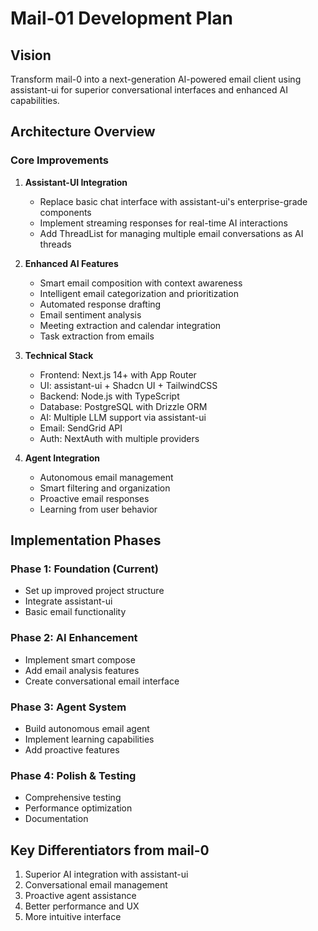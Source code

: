 # Mail-01 Development Plan

## Vision
Transform mail-0 into a next-generation AI-powered email client using assistant-ui for superior conversational interfaces and enhanced AI capabilities.

## Architecture Overview

### Core Improvements
1. **Assistant-UI Integration**
   - Replace basic chat interface with assistant-ui's enterprise-grade components
   - Implement streaming responses for real-time AI interactions
   - Add ThreadList for managing multiple email conversations as AI threads

2. **Enhanced AI Features**
   - Smart email composition with context awareness
   - Intelligent email categorization and prioritization
   - Automated response drafting
   - Email sentiment analysis
   - Meeting extraction and calendar integration
   - Task extraction from emails

3. **Technical Stack**
   - Frontend: Next.js 14+ with App Router
   - UI: assistant-ui + Shadcn UI + TailwindCSS
   - Backend: Node.js with TypeScript
   - Database: PostgreSQL with Drizzle ORM
   - AI: Multiple LLM support via assistant-ui
   - Email: SendGrid API
   - Auth: NextAuth with multiple providers

4. **Agent Integration**
   - Autonomous email management
   - Smart filtering and organization
   - Proactive email responses
   - Learning from user behavior

## Implementation Phases

### Phase 1: Foundation (Current)
- Set up improved project structure
- Integrate assistant-ui
- Basic email functionality

### Phase 2: AI Enhancement
- Implement smart compose
- Add email analysis features
- Create conversational email interface

### Phase 3: Agent System
- Build autonomous email agent
- Implement learning capabilities
- Add proactive features

### Phase 4: Polish & Testing
- Comprehensive testing
- Performance optimization
- Documentation

## Key Differentiators from mail-0
1. Superior AI integration with assistant-ui
2. Conversational email management
3. Proactive agent assistance
4. Better performance and UX
5. More intuitive interface